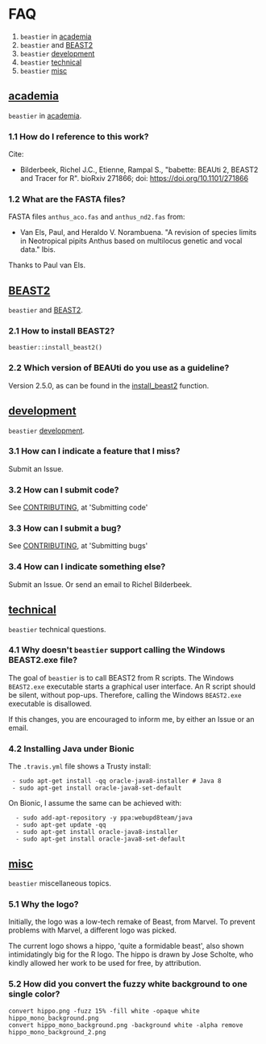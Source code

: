 # FAQ

 1. `beastier` in [academia](#academia) 
 2. `beastier` and [BEAST2](#BEAST2)
 3. `beastier` [development](#development) 
 4. `beastier` [technical](#technical)
 5. `beastier` [misc](#misc)

## [academia](#academia)

`beastier` in [academia](#academia).

### 1.1 How do I reference to this work?

Cite:

 * Bilderbeek, Richel J.C., Etienne, Rampal S., "babette: BEAUti 2, BEAST2 and Tracer for R". bioRxiv 271866; doi: https://doi.org/10.1101/271866

### 1.2 What are the FASTA files?

FASTA files `anthus_aco.fas` and `anthus_nd2.fas` from:
 
 * Van Els, Paul, and Heraldo V. Norambuena. "A revision of species limits in Neotropical pipits Anthus based on multilocus genetic and vocal data." Ibis.

Thanks to Paul van Els.

## [BEAST2](#BEAST2)

`beastier` and [BEAST2](#BEAST2).

### 2.1 How to install BEAST2?

```
beastier::install_beast2()
```

### 2.2 Which version of BEAUti do you use as a guideline?

Version 2.5.0, as can be found in the [install_beast2](https://github.com/richelbilderbeek/beastier/blob/master/R/install_beast2.R) function.

## [development](#development) 

`beastier` [development](#development).

### 3.1 How can I indicate a feature that I miss?

Submit an Issue.

### 3.2 How can I submit code?

See [CONTRIBUTING](CONTRIBUTING.md), at 'Submitting code'

### 3.3 How can I submit a bug?

See [CONTRIBUTING](CONTRIBUTING.md), at 'Submitting bugs' 

### 3.4 How can I indicate something else?

Submit an Issue. Or send an email to Richel Bilderbeek.

## [technical](#technical)

`beastier` technical questions.

### 4.1 Why doesn't `beastier` support calling the Windows BEAST2.exe file?

The goal of `beastier` is to call BEAST2 from R scripts.
The Windows `BEAST2.exe` executable starts a graphical user interface.
An R script should be silent, without pop-ups. 
Therefore, calling the Windows `BEAST2.exe` executable is disallowed.

If this changes, you are encouraged to inform me, by either an Issue
or an email.

### 4.2 Installing Java under Bionic

The `.travis.yml` file shows a Trusty install:

```
 - sudo apt-get install -qq oracle-java8-installer # Java 8
 - sudo apt-get install oracle-java8-set-default
```

On Bionic, I assume the same can be achieved with:


```
  - sudo add-apt-repository -y ppa:webupd8team/java 
  - sudo apt-get update -qq
  - sudo apt-get install oracle-java8-installer
  - sudo apt-get install oracle-java8-set-default
```

## [misc](#misc)

`beastier` miscellaneous topics.

### 5.1 Why the logo?

Initially, the logo was a low-tech remake of Beast, from Marvel.
To prevent problems with Marvel, a different logo was picked.

The current logo shows a hippo, 'quite a formidable beast', also shown
intimidatingly big for the R logo. 
The hippo is drawn by Jose Scholte, who kindly allowed her work to
be used for free, by attribution.

### 5.2 How did you convert the fuzzy white background to one single color?

```
convert hippo.png -fuzz 15% -fill white -opaque white hippo_mono_background.png
convert hippo_mono_background.png -background white -alpha remove hippo_mono_background_2.png
```
